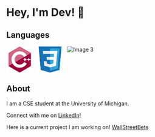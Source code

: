 <style>
    .image-container {
      display: flex;
    }
    .image-container img {
      margin-right: 10px; /* Add some spacing between images */
    }
</style>
<body>
    <h1>Hey, I'm Dev! 👋</h1>
    <h2>Languages</h2>
        <div class="image-container">
            <img src="https://github.com/devmpatel/devmpatel/blob/main/cpp.svg" alt="Image 1" width=70 height=70>
            <img src="https://github.com/devmpatel/devmpatel/blob/main/css.svg" alt="Image 2" width=70 height=70>
            <img src="image3.jpg" alt="Image 3">
        </div>
    <h2>About</h2>
    <p>I am a CSE student at the University of Michigan.</p>
    <p>Connect with me on <a href="www.linkedin.com/in/devmp">LinkedIn</a>!</p>
    <p>Here is a current project I am working on! <a href="https://github.com/anay-m/WallStreetBets-Website.git" target="_blank">WallStreetBets</a></p>
</body>


<!--
**devmpatel/devmpatel** is a ✨ _special_ ✨ repository because its `README.md` (this file) appears on your GitHub profile.

Here are some ideas to get you started:

- 🔭 I’m currently working on ...
- 🌱 I’m currently learning ...
- 👯 I’m looking to collaborate on ...
- 🤔 I’m looking for help with ...
- 💬 Ask me about ...
- 📫 How to reach me: ...
- 😄 Pronouns: ...
- ⚡ Fun fact: ...
-->
